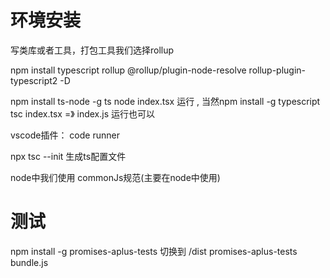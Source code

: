 # 环境安装
写类库或者工具，打包工具我们选择rollup

npm install typescript rollup @rollup/plugin-node-resolve rollup-plugin-typescript2 -D

npm install ts-node -g    ts node index.tsx 运行  , 当然npm install -g typescript   tsc index.tsx =》 index.js 运行也可以

vscode插件： code runner

npx tsc --init   生成ts配置文件

node中我们使用 commonJs规范(主要在node中使用)


# 测试
npm install -g promises-aplus-tests
切换到 /dist
promises-aplus-tests bundle.js
